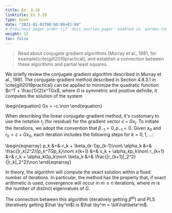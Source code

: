 ```yaml
---
title: Ex. 3.18
linktitle: Ex 3.18
type: book
date: "2021-01-02T00:00:00+01:00"
# Prev/next pager order (if `docs_section_pager` enabled in `params.toml`)
weight: 12
toc: false
---
```


> Read about conjugate gradient algorithms (Murray et al., 1981, for example)\cite{gill2019practical}, and establish a connection between these algorithms and partial least squares.

We briefly review the conjugate gradient algorithm described in Murray et al., 1981. The conjugate-gradient method described in Section 4.8.3.1 in \cite{gill2019practical} can be applied to minimize the quadratic function $c^T + \frac{1}{2}x^TGx$, where $G$ is symmetric and positive definite, it computes the solution of the system

\begin{equation}
    Gx = -c.\non
\end{equation}

When describing the linear conjugate-gradient method, it's customary to use the notation $r_j$ (for residual) for the gradient vector $c+Gx_j$. To initiate the iterations, we adopt the convention that $\beta_{-1}=0, p_{-1}=0$. Given $x_0$ and $r_0=c+ Gx_0$, each iteration includes the following steps for $k=0,1,...$:

\begin{eqnarray}
    p_k &=&-r_k + \beta_{k-1}p_{k-1}\non\\
    \alpha_k &=& \frac{\|r_k\|_2^2}{p_k^TGp_k}\non\\
    x_{k+1} &=& x_k + \alpha_kp_k\non\\
    r_{k+1} &=& r_k + \alpha_kGp_k\non\\
    \beta_k &=& \frac{\|r_{k+1}\|_2^2}{\|r_k\|_2^2}\non 
\end{eqnarray}

In theory, the algorithm will compute the exact solution within a fixed number of iterations. In particular, the method has the property that, if exact arithmetic is used, convergence will occur in $m\le n$ iterations, where $m$ is the number of distinct eigenvalues of $G$.

The connection between this algorithm (iteratively getting $\hat\beta^{m}$) and PLS (iteratively getting $\hat \by^m$) is $\hat \by^m = \bX\hat\beta^m$. 

